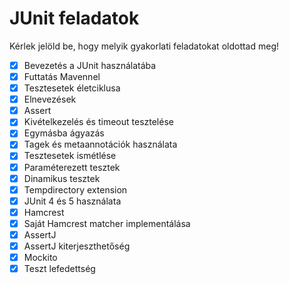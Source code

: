 # JUnit feladatok

Kérlek jelöld be, hogy melyik gyakorlati feladatokat oldottad meg!

* [x] Bevezetés a JUnit használatába
* [x] Futtatás Mavennel
* [x] Tesztesetek életciklusa
* [x] Elnevezések
* [x] Assert
* [x] Kivételkezelés és timeout tesztelése
* [x] Egymásba ágyazás
* [x] Tagek és metaannotációk használata
* [x] Tesztesetek ismétlése
* [x] Paraméterezett tesztek
* [x] Dinamikus tesztek
* [x] Tempdirectory extension
* [x] JUnit 4 és 5 használata
* [x] Hamcrest
* [x] Saját Hamcrest matcher implementálása
* [x] AssertJ
* [x] AssertJ kiterjeszthetőség
* [x] Mockito
* [x] Teszt lefedettség